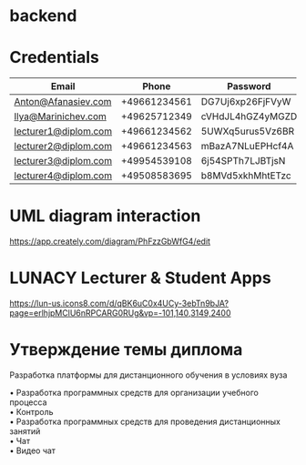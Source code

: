 # backend

# Credentials
| Email | Phone | Password |
| ------ | ------ | ------ |
| Anton@Afanasiev.com | +49661234561 | DG7Uj6xp26FjFVyW |
| Ilya@Marinichev.com | +49625712349 | cVHdJL4hGZ4yMGZD |
| lecturer1@diplom.com | +49661234562 | 5UWXq5urus5Vz6BR |
| lecturer2@diplom.com | +49661234563 | mBazA7NLuEPHcf4A |
| lecturer3@diplom.com | +49954539108 | 6j54SPTh7LJBTjsN |
| lecturer4@diplom.com | +49508583695 | b8MVd5xkhMhtETzc |


# UML diagram interaction
https://app.creately.com/diagram/PhFzzGbWfG4/edit

# LUNACY Lecturer & Student Apps
https://lun-us.icons8.com/d/qBK6uC0x4UCy-3ebTn9bJA?page=erlhjpMClU6nRPCARG0RUg&vp=-101,140,3149,2400


# Утверждение темы диплома 

Разработка платформы для дистанционного обучения в условиях 
вуза

• Разработка программных средств для организации учебного процесса <br/>
	• Контроль <br/>
• Разработка программных средств для проведения дистанционных занятий <br/>
       •  Чат <br/>
       •  Видео чат <br/>
	
